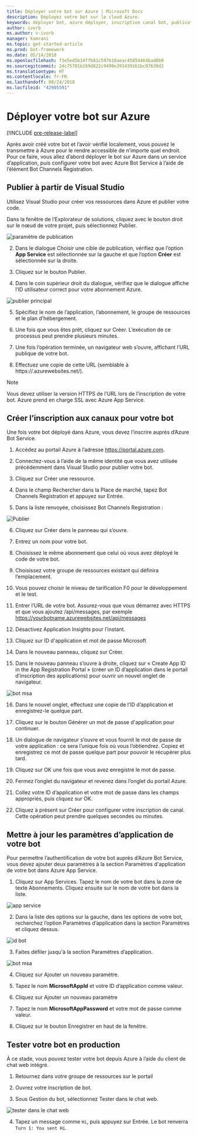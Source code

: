 ```yaml
---
title: Déployer votre bot sur Azure | Microsoft Docs
description: Déployez votre bot sur le cloud Azure.
keywords: déployer bot, azure déployer, inscription canal bot, publication visual studio
author: ivorb
ms.author: v-ivorb
manager: kamrani
ms.topic: get-started-article
ms.prod: bot-framework
ms.date: 05/14/2018
ms.openlocfilehash: f3e5ed5b14ffb81c597b10aeac45854464bad8b0
ms.sourcegitcommit: 2dc75701b169d822c9499e393439161bc87639d2
ms.translationtype: HT
ms.contentlocale: fr-FR
ms.lasthandoff: 08/24/2018
ms.locfileid: "42905591"
---
```

# <a name="deploy-your-bot-to-azure"></a>Déployer votre bot sur Azure

[!INCLUDE [pre-release-label](./includes/pre-release-label-v3.md)]

Après avoir créé votre bot et l’avoir vérifié localement, vous pouvez le transmettre à Azure pour le rendre accessible de n’importe quel endroit. Pour ce faire, vous allez d’abord déployer le bot sur Azure dans un service d’application, puis configurer votre bot avec Azure Bot Service à l’aide de l’élément Bot Channels Registration.

## <a name="publish-from-visual-studio"></a>Publier à partir de Visual Studio

Utilisez Visual Studio pour créer vos ressources dans Azure et publier votre code.

Dans la fenêtre de l’Explorateur de solutions, cliquez avec le bouton droit sur le nœud de votre projet, puis sélectionnez Publier.

![paramètre de publication](media/azure-bot-quickstarts/getting-started-publish-setting.png)

2. Dans le dialogue Choisir une cible de publication, vérifiez que l’option **App Service** est sélectionnée sur la gauche et que l’option **Créer** est sélectionnée sur la droite.

3. Cliquez sur le bouton Publier.

4. Dans le coin supérieur droit du dialogue, vérifiez que le dialogue affiche l’ID utilisateur correct pour votre abonnement Azure.

![publier principal](media/azure-bot-quickstarts/getting-started-publish-main.png)

5. Spécifiez le nom de l’application, l’abonnement, le groupe de ressources et le plan d’hébergement.

6. Une fois que vous êtes prêt, cliquez sur Créer. L’exécution de ce processus peut prendre plusieurs minutes.

7. Une fois l’opération terminée, un navigateur web s’ouvre, affichant l’URL publique de votre bot.

8. Effectuez une copie de cette URL (semblable à https://<yourbotname>.azurewebsites.net/).

> [!NOTE] 
> Vous devez utiliser la version HTTPS de l’URL lors de l’inscription de votre bot. Azure prend en charge SSL avec Azure App Service.

## <a name="create-your-bot-channels-registration"></a>Créer l’inscription aux canaux pour votre bot
Une fois votre bot déployé dans Azure, vous devez l’inscrire auprès d’Azure Bot Service.

1. Accédez au portail Azure à l’adresse https://portal.azure.com.

2. Connectez-vous à l’aide de la même identité que vous avez utilisée précédemment dans Visual Studio pour publier votre bot.

3. Cliquez sur Créer une ressource.

4. Dans le champ Rechercher dans la Place de marché, tapez Bot Channels Registration et appuyez sur Entrée.

5. Dans la liste renvoyée, choisissez Bot Channels Registration :

![Publier](media/azure-bot-quickstarts/getting-started-bot-registration.png)

6. Cliquez sur Créer dans le panneau qui s’ouvre.

7. Entrez un nom pour votre bot.

8. Choisissez le même abonnement que celui où vous avez déployé le code de votre bot.

9. Choisissez votre groupe de ressources existant qui définira l’emplacement.

10. Vous pouvez choisir le niveau de tarification F0 pour le développement et le test.

11. Entrer l’URL de votre bot. Assurez-vous que vous démarrez avec HTTPS et que vous ajoutez /api/messages, par exemple https://yourbotname.azurewebsites.net/api/messages

12. Désactivez Application Insights pour l’instant.

13. Cliquez sur ID d'application et mot de passe Microsoft

14. Dans le nouveau panneau, cliquez sur Créer.

15. Dans le nouveau panneau s’ouvre à droite, cliquez sur « Create App ID in the App Registration Portal » (créer un ID d’application dans le portail d’inscription des applications) pour ouvrir un nouvel onglet de navigateur.

![bot msa](media/azure-bot-quickstarts/getting-started-msa.png)

16. Dans le nouvel onglet, effectuez une copie de l’ID d’application et enregistrez-le quelque part. 

17. Cliquez sur le bouton Générer un mot de passe d'application pour continuer.

18. Un dialogue de navigateur s’ouvre et vous fournit le mot de passe de votre application : ce sera l’unique fois où vous l’obtiendrez. Copiez et enregistrez ce mot de passe quelque part pour pouvoir le récupérer plus tard.

19. Cliquez sur OK une fois que vous avez enregistré le mot de passe.

20. Fermez l’onglet du navigateur et revenez dans l’onglet du portail Azure.

21. Collez votre ID d’application et votre mot de passe dans les champs appropriés, puis cliquez sur OK.

22. Cliquez à présent sur Créer pour configurer votre inscription de canal. Cette opération peut prendre quelques secondes ou minutes.

## <a name="update-your-bots-application-settings"></a>Mettre à jour les paramètres d’application de votre bot
Pour permettre l’authentification de votre bot auprès d’Azure Bot Service, vous devez ajouter deux paramètres à la section Paramètres d'application de votre bot dans Azure App Service. 

1. Cliquez sur App Services. Tapez le nom de votre bot dans la zone de texte Abonnements. Cliquez ensuite sur le nom de votre bot dans la liste.

![app service](media/azure-bot-quickstarts/getting-started-app-service.png)

2. Dans la liste des options sur la gauche, dans les options de votre bot, recherchez l’option Paramètres d’application dans la section Paramètres et cliquez dessus.

![id bot](media/azure-bot-quickstarts/getting-started-app-settings-1.png)

3. Faites défiler jusqu'à la section Paramètres d’application.

![bot msa](media/azure-bot-quickstarts/getting-started-app-settings-2.png)

4. Cliquez sur Ajouter un nouveau paramètre.

5. Tapez le nom **MicrosoftAppId** et votre ID d’application comme valeur.

6. Cliquez sur Ajouter un nouveau paramètre

7. Tapez le nom **MicrosoftAppPassword** et votre mot de passe comme valeur.

8. Cliquez sur le bouton Enregistrer en haut de la fenêtre.

## <a name="test-your-bot-in-production"></a>Tester votre bot en production
À ce stade, vous pouvez tester votre bot depuis Azure à l’aide du client de chat web intégré.

1. Retournez dans votre groupe de ressources sur le portail

2. Ouvrez votre inscription de bot.

3. Sous Gestion du bot, sélectionnez Tester dans le chat web.

![tester dans le chat web](media/azure-bot-quickstarts/getting-started-test-webchat.png)

4. Tapez un message comme `Hi`, puis appuyez sur Entrée. Le bot renverra `Turn 1: You sent Hi`.

